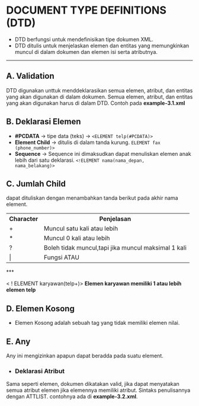 # DOCUMENT TYPE DEFINITIONS (DTD)
- DTD berfungsi untuk mendefinisikan tipe dokumen XML. 
- DTD ditulis untuk menjelaskan elemen dan entitas yang memungkinkan muncul di dalam dokumen dan elemen isi serta atributnya.
---

## A. Validation
DTD digunakan unttuk menddeklarasikan semua elemen, atribut, dan entitas yang akan digunakan di dalam dokumen. Semua elemen, atribut, dan entitas yang akan digunakan harus di dalam DTD. Contoh pada **example-3.1.xml**

## B. Deklarasi Elemen
- **#PCDATA**   -> tipe data (teks) ->
<code><ELEMENT telp(#PCDATA)></code>
- **Element Child** -> ditulis di dalam tanda kurung.
<code>ELEMENT fax (phone_number)></code>
- **Sequence** -> Sequence ini dimaksudkan dapat menuliskan elemen anak lebih dari satu deklarasi.
<code><`!`ELEMENT nama(nama_depan, nama_belakang)></code>

## C. Jumlah Child
dapat dituliskan dengan menambahkan tanda berikut pada akhir nama element.
  
<table>
<tr>
<th>Character</th>
<th>Penjelasan</th>
</tr>
<tr>
<td>+</td>
<td>Muncul satu kali atau lebih</td>
</tr>
<tr>
<td>*</td>
<td>Muncul 0 kali atau lebih</td>
</tr>
<tr>
<td>?</td>
<td>Boleh tidak muncul,tapi jika muncul maksimal 1 kali</td>
</tr>
<tr>
<td>|</td>
<td>Fungsi ATAU</td>
</tr>
</table>
***

<nocode> < ! ELEMENT karyawan(telp+)></nocode> **Elemen karyawan memiliki 1 atau lebih elemen telp**


## D. Elemen Kosong
- Elemen Kosong adalah sebuah tag yang tidak memiliki elemen nilai.

## E. Any
Any ini mengizinkan apapun dapat beradda pada suatu element.


- ###  Deklarasi Atribut
Sama seperti elemen, dokumen dikatakan valid, jika dapat menyatakan semua atribut elemen jika elemennya memiliki atribut. Sintaks penulisannya dengan ATTLIST. contohnya ada di **example-3.2.xml**.


